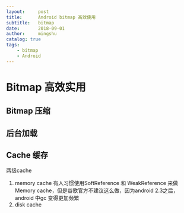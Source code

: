```yaml
---
layout:     post
title:      Android bitmap 高效使用
subtitle:   bitmap
date:       2018-09-01
author:     mingshu
catalog: true
tags:
    - bitmap
    - Android
---
```

# Bitmap 高效实用

## Bitmap 压缩

## 后台加载

## Cache 缓存
两级cache 
1. memory cache
有人习惯使用SoftReference 和 WeakReference 来做Memory cache，但是谷歌官方不建议这么做，因为android 2.3之后，android 中gc 变得更加频繁
2. disk cache
